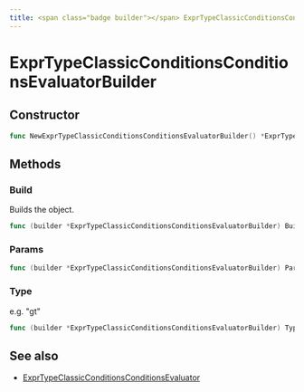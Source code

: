 ```yaml
---
title: <span class="badge builder"></span> ExprTypeClassicConditionsConditionsEvaluatorBuilder
---
```

# <span class="badge builder"></span> ExprTypeClassicConditionsConditionsEvaluatorBuilder

## Constructor

```go
func NewExprTypeClassicConditionsConditionsEvaluatorBuilder() *ExprTypeClassicConditionsConditionsEvaluatorBuilder
```
## Methods

### <span class="badge object-method"></span> Build

Builds the object.

```go
func (builder *ExprTypeClassicConditionsConditionsEvaluatorBuilder) Build() (ExprTypeClassicConditionsConditionsEvaluator, error)
```

### <span class="badge object-method"></span> Params

```go
func (builder *ExprTypeClassicConditionsConditionsEvaluatorBuilder) Params(params []float64) *ExprTypeClassicConditionsConditionsEvaluatorBuilder
```

### <span class="badge object-method"></span> Type

e.g. "gt"

```go
func (builder *ExprTypeClassicConditionsConditionsEvaluatorBuilder) Type(typeArg string) *ExprTypeClassicConditionsConditionsEvaluatorBuilder
```

## See also

 * <span class="badge object-type-struct"></span> [ExprTypeClassicConditionsConditionsEvaluator](./object-ExprTypeClassicConditionsConditionsEvaluator.md)
